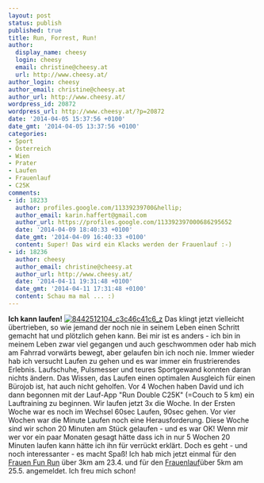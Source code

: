 ```yaml
---
layout: post
status: publish
published: true
title: Run, Forrest, Run!
author:
  display_name: cheesy
  login: cheesy
  email: christine@cheesy.at
  url: http://www.cheesy.at/
author_login: cheesy
author_email: christine@cheesy.at
author_url: http://www.cheesy.at/
wordpress_id: 20872
wordpress_url: http://www.cheesy.at/?p=20872
date: '2014-04-05 15:37:56 +0100'
date_gmt: '2014-04-05 13:37:56 +0100'
categories:
- Sport
- Österreich
- Wien
- Prater
- Laufen
- Frauenlauf
- C25K
comments:
- id: 18233
  author: profiles.google.com/11339239700&hellip;
  author_email: karin.haffert@gmail.com
  author_url: https://profiles.google.com/113392397000686295652
  date: '2014-04-09 18:40:33 +0100'
  date_gmt: '2014-04-09 16:40:33 +0100'
  content: Super! Das wird ein Klacks werden der Frauenlauf :-)
- id: 18236
  author: cheesy
  author_email: christine@cheesy.at
  author_url: http://www.cheesy.at/
  date: '2014-04-11 19:31:48 +0100'
  date_gmt: '2014-04-11 17:31:48 +0100'
  content: Schau ma mal ... :)
---
```

 **Ich kann laufen!**
[![](http://www.cheesy.at/wp-content/uploads/8442512104_c3c46c41c6_z.jpg "8442512104\_c3c46c41c6\_z")](http://www.cheesy.at/wp-content/uploads/8442512104_c3c46c41c6_z.jpg)
Das klingt jetzt vielleicht übertrieben, so wie jemand der noch nie in seinem Leben einen Schritt gemacht hat und plötzlich gehen kann. Bei mir ist es anders - ich bin in meinem Leben zwar viel gegangen und auch geschwommen oder hab mich am Fahrrad vorwärts bewegt, aber gelaufen bin ich noch nie.
Immer wieder hab ich versucht Laufen zu gehen und es war immer ein frustrierendes Erlebnis. Laufschuhe, Pulsmesser und teures Sportgewand konnten daran nichts ändern. Das Wissen, das Laufen einen optimalen Ausgleich für einen Bürojob ist, hat auch nicht geholfen.
Vor 4 Wochen haben David und ich dann begonnen mit der Lauf-App "Run Double C25K" (=Couch to 5 km) ein Lauftraining zu beginnen. Wir laufen jetzt 3x die Woche. In der Ersten Woche war es noch im Wechsel 60sec Laufen, 90sec gehen. Vor vier Wochen war die Minute Laufen noch eine Herausforderung. Diese Woche sind wir schon 20 Minuten am Stück gelaufen - und es war OK!
Wenn mir wer vor ein paar Monaten gesagt hätte dass ich in nur 5 Wochen 20 Minuten laufen kann hätte ich ihn für verrückt erklärt. Doch es geht - und noch interessanter - es macht Spaß!
Ich hab mich jetzt einmal für den [Frauen Fun Run](http://www.frauenfunrun.at/) über 3km am 23.4. und für den [Frauenlauf](https://www.oesterreichischer-frauenlauf.at/)über 5km am 25.5. angemeldet. Ich freu mich schon!
